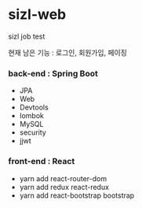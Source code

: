# sizl-web
sizl job test

현재 남은 기능 : 로그인, 회원가입, 페이징

### back-end : Spring Boot
- JPA
- Web
- Devtools
- lombok
- MySQL
- security
- jjwt

### front-end : React
- yarn add react-router-dom
- yarn add redux react-redux
- yarn add react-bootstrap bootstrap
